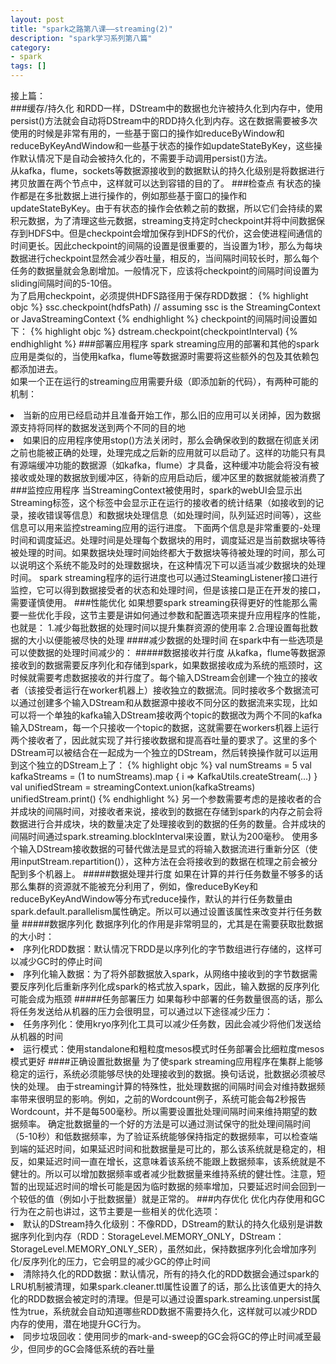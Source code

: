 ```yaml
---
layout: post
title: "spark之路第八课——streaming(2)"
description: "spark学习系列第八篇"
category: 
- spark
tags: []
---
```



接上篇：  
###缓存/持久化
和RDD一样，DStream中的数据也允许被持久化到内存中，使用persist()方法就会自动将DStream中的RDD持久化到内存。这在数据需要被多次使用的时候是非常有用的，一些基于窗口的操作如reduceByWindow和reduceByKeyAndWindow和一些基于状态的操作如updateStateByKey，这些操作默认情况下是自动会被持久化的，不需要手动调用persist()方法。  
从kafka，flume，sockets等数据源接收到的数据默认的持久化级别是将数据进行拷贝放置在两个节点中，这样就可以达到容错的目的了。
###检查点
有状态的操作都是在多批数据上进行操作的，例如那些基于窗口的操作和updateStateByKey。由于有状态的操作会依赖之前的数据，所以它们会持续的累积元数据，为了清理这些元数据，streaming支持定时checkpoint并将中间数据保存到HDFS中。但是checkpoint会增加保存到HDFS的代价，这会使进程间通信的时间更长。因此checkpoint的间隔的设置是很重要的，当设置为1秒，那么为每块数据进行checkpoint显然会减少吞吐量，相反的，当间隔时间较长时，那么每个任务的数据量就会急剧增加。一般情况下，应该将checkpoint的间隔时间设置为sliding间隔时间的5-10倍。  
为了启用checkpoint，必须提供HDFS路径用于保存RDD数据：
{% highlight objc %}
ssc.checkpoint(hdfsPath) // assuming ssc is the StreamingContext or JavaStreamingContext
{% endhighlight %}
checkpoint的间隔时间设置如下：
{% highlight objc %}
dstream.checkpoint(checkpointInterval)
{% endhighlight %}
###部署应用程序
spark streaming应用的部署和其他的spark应用是类似的，当使用kafka，flume等数据源时需要将这些额外的包及其依赖包都添加进去。  
如果一个正在运行的streaming应用需要升级（即添加新的代码），有两种可能的机制：
<li>当新的应用已经启动并且准备开始工作，那么旧的应用可以关闭掉，因为数据源支持将同样的数据发送到两个不同的目的地
<li>如果旧的应用程序使用stop()方法关闭时，那么会确保收到的数据在彻底关闭之前也能被正确的处理，处理完成之后新的应用就可以启动了。这样的功能只有具有源端缓冲功能的数据源（如kafka，flume）才具备，这种缓冲功能会将没有被接收或处理的数据放到缓冲区，待新的应用启动后，缓冲区里的数据就能被消费了
###监控应用程序
当StreamingContext被使用时，spark的webUI会显示出Streaming标签，这个标签中会显示正在运行的接收者的统计结果（如接收到的记录，接收错误等信息）和数据块处理信息（如处理时间，队列延迟时间等），这些信息可以用来监控streaming应用的运行进度。  
下面两个信息是非常重要的-处理时间和调度延迟。处理时间是处理每个数据块的用时，调度延迟是当前数据块等待被处理的时间。如果数据块处理时间始终都大于数据块等待被处理的时间，那么可以说明这个系统不能及时的处理数据块，在这种情况下可以适当减少数据块的处理时间。  
spark streaming程序的运行进度也可以通过SteamingListener接口进行监控，它可以得到数据接受者的状态和处理时间，但是该接口是正在开发的接口，需要谨慎使用。
###性能优化
如果想要spark streaming获得更好的性能那么需要一些优化手段，这节主要是讲如何通过参数和配置选项来提升应用程序的性能，也就是：  
1.减少每批数据的处理时间以提升集群资源的使用率  
2.合理设置每批数据的大小以便能被尽快的处理
####减少数据的处理时间
在spark中有一些选项是可以使数据的处理时间减少的：
#####数据接收并行度
从kafka，flume等数据源接收到的数据需要反序列化和存储到spark，如果数据接收成为系统的瓶颈时，这时候就需要考虑数据接收的并行度了。每个输入DStream会创建一个独立的接收者（该接受者运行在worker机器上）接收独立的数据流。同时接收多个数据流可以通过创建多个输入DStream和从数据源中接收不同分区的数据流来实现，比如可以将一个单独的kafka输入DStream接收两个topic的数据改为两个不同的kafka输入DStream，每一个只接收一个topic的数据，这就需要在workers机器上运行两个接收者了，因此就实现了并行接收数据和提高吞吐量的要求了。这里的多个DStream可以被结合在一起成为一个独立的DStream，然后转换操作就可以运用到这个独立的DStream上了：
{% highlight objc %}
val numStreams = 5
val kafkaStreams = (1 to numStreams).map { i => KafkaUtils.createStream(...) }
val unifiedStream = streamingContext.union(kafkaStreams)
unifiedStream.print()
{% endhighlight %}
另一个参数需要考虑的是接收者的合并成块的间隔时间，对接收者来说，接收到的数据在存储到spark的内存之前会将数据进行合并成块，块的数量决定了处理接收到的数据的任务的数量。合并成块的间隔时间通过spark.streaming.blockInterval来设置，默认为200毫秒。  
使用多个输入DStream接收数据的可替代做法是显式的将输入数据流进行重新分区（使用inputStream.repartition(<number of partitions>)），这种方法在会将接收到的数据在梳理之前会被分配到多个机器上。
#####数据处理并行度
如果在计算的并行任务数量不够多的话那么集群的资源就不能被充分利用了，例如，像reduceByKey和reduceByKeyAndWindow等分布式reduce操作，默认的并行任务数量由spark.default.parallelism属性确定。所以可以通过设置该属性来改变并行任务数量
#####数据序列化
数据序列化的作用是非常明显的，尤其是在需要获取批数据的大小时：
<li>序列化RDD数据：默认情况下RDD是以序列化的字节数组进行存储的，这样可以减少GC时的停止时间
<li>序列化输入数据：为了将外部数据放入spark，从网络中接收到的字节数据需要反序列化后重新序列化成spark的格式放入spark，因此，输入数据的反序列化可能会成为瓶颈
#####任务部署压力
如果每秒中部署的任务数量很高的话，那么将任务发送给从机器的压力会很明显，可以通过以下途径减少压力：
<li>任务序列化：使用kryo序列化工具可以减少任务数，因此会减少将他们发送给从机器的时间
<li>运行模式：使用standalone和粗粒度mesos模式时任务部署会比细粒度mesos模式更好
####正确设置批数据量
为了使spark streaming应用程序在集群上能够稳定的运行，系统必须能够尽快的处理接收到的数据。换句话说，批数据必须被尽快的处理。  
由于streaming计算的特殊性，批处理数据的间隔时间会对维持数据频率带来很明显的影响。例如，之前的Wordcount例子，系统可能会每2秒报告Wordcount，并不是每500毫秒。所以需要设置批处理间隔时间来维持期望的数据频率。  
确定批数据量的一个好的方法是可以通过测试保守的批处理间隔时间（5-10秒）和低数据频率，为了验证系统能够保持指定的数据频率，可以检查端到端的延迟时间，如果延迟时间和批数据量是可比的，那么该系统就是稳定的，相反，如果延迟时间一直在增长，这意味着该系统不能跟上数据频率，该系统就是不健壮的。所以可以增加数据频率或者减少批数据量来维持系统的健壮性。注意，短暂的出现延迟时间的增长可能是因为临时数据的频率增加，只要延迟时间会回到一个较低的值（例如小于批数据量）就是正常的。
###内存优化
优化内存使用和GC行为在之前也讲过，这节主要是一些相关的优化选项：
<li>默认的DStream持久化级别：不像RDD，DStream的默认的持久化级别是讲数据序列化到内存（RDD：StorageLevel.MEMORY_ONLY，DStream：StorageLevel.MEMORY_ONLY_SER），虽然如此，保持数据序列化会增加序列化/反序列化的压力，它会明显的减少GC的停止时间
<li>清除持久化的RDD数据：默认情况，所有的持久化的RDD数据会通过spark的LRU机制被清理，如果spark.cleaner.ttl属性设置了的话，那么比该值更大的持久化的RDD数据会被定时的清理。但是可以通过设置spark.streaming.unpersist属性为true，系统就会自动知道哪些RDD数据不需要持久化，这样就可以减少RDD内存的使用，潜在地提升GC行为。
<li>同步垃圾回收：使用同步的mark-and-sweep的GC会将GC的停止时间减至最少，但同步的GC会降低系统的吞吐量